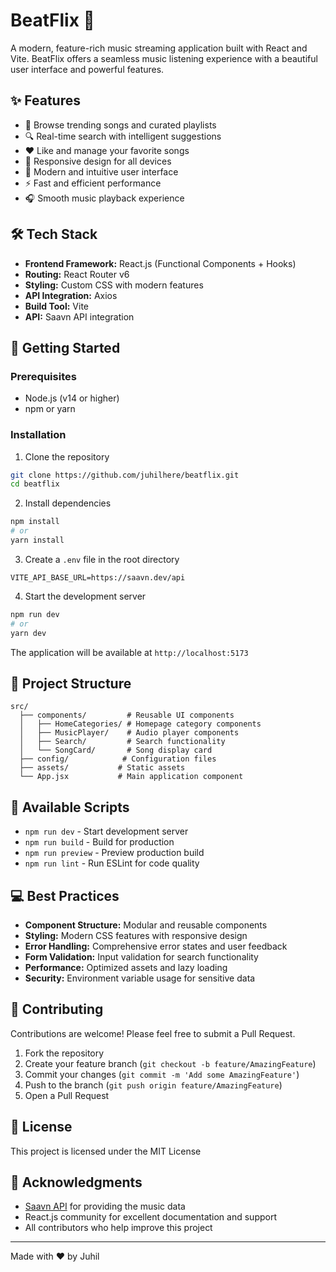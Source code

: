 # BeatFlix 🎵

A modern, feature-rich music streaming application built with React and Vite. BeatFlix offers a seamless music listening experience with a beautiful user interface and powerful features.

## ✨ Features

- 🎵 Browse trending songs and curated playlists
- 🔍 Real-time search with intelligent suggestions
- ❤️ Like and manage your favorite songs
- 📱 Responsive design for all devices
- 🎨 Modern and intuitive user interface
- ⚡ Fast and efficient performance
- 🎧 Smooth music playback experience

## 🛠️ Tech Stack

- **Frontend Framework:** React.js (Functional Components + Hooks)
- **Routing:** React Router v6
- **Styling:** Custom CSS with modern features
- **API Integration:** Axios
- **Build Tool:** Vite
- **API:** Saavn API integration

## 🚀 Getting Started

### Prerequisites

- Node.js (v14 or higher)
- npm or yarn

### Installation

1. Clone the repository

```bash
git clone https://github.com/juhilhere/beatflix.git
cd beatflix
```

2. Install dependencies

```bash
npm install
# or
yarn install
```

3. Create a `.env` file in the root directory

```env
VITE_API_BASE_URL=https://saavn.dev/api
```

4. Start the development server

```bash
npm run dev
# or
yarn dev
```

The application will be available at `http://localhost:5173`

## 📁 Project Structure

```
src/
  ├── components/         # Reusable UI components
  │   ├── HomeCategories/ # Homepage category components
  │   ├── MusicPlayer/    # Audio player components
  │   ├── Search/         # Search functionality
  │   └── SongCard/       # Song display card
  ├── config/            # Configuration files
  ├── assets/           # Static assets
  └── App.jsx           # Main application component
```

## 📜 Available Scripts

- `npm run dev` - Start development server
- `npm run build` - Build for production
- `npm run preview` - Preview production build
- `npm run lint` - Run ESLint for code quality

## 💻 Best Practices

- **Component Structure:** Modular and reusable components
- **Styling:** Modern CSS features with responsive design
- **Error Handling:** Comprehensive error states and user feedback
- **Form Validation:** Input validation for search functionality
- **Performance:** Optimized assets and lazy loading
- **Security:** Environment variable usage for sensitive data

## 🤝 Contributing

Contributions are welcome! Please feel free to submit a Pull Request.

1. Fork the repository
2. Create your feature branch (`git checkout -b feature/AmazingFeature`)
3. Commit your changes (`git commit -m 'Add some AmazingFeature'`)
4. Push to the branch (`git push origin feature/AmazingFeature`)
5. Open a Pull Request

## 📝 License

This project is licensed under the MIT License 

## 🙏 Acknowledgments

- [Saavn API](https://saavn.dev) for providing the music data
- React.js community for excellent documentation and support
- All contributors who help improve this project

---

Made with ❤️ by Juhil
